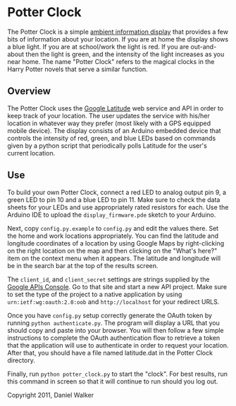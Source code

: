 Potter Clock
============

The Potter Clock is a simple
[ambient information display](http://en.wikipedia.org/wiki/Ambient_device)
that provides a few bits of information about your location.  If you are
at home the display shows a blue light.  If you are at school/work the light is
red.  If you are out-and-about then the light is green, and the intensity of
the light increases as you near home.  The name "Potter Clock" refers to the
magical clocks in the Harry Potter novels that serve a similar function.

Overview
--------

The Potter Clock uses the [Google Latitude](https://www.google.com/latitude/b/0)
web service and API in order to keep track of your location.  The user updates
the service with his/her location in whatever way they prefer (most likely with
a GPS equipped mobile device).  The display consists of an Arduino embedded
device that controls the intensity of red, green, and blue LEDs based on
commands given by a python script that periodically polls Latitude for the
user's current location.

Use
---

To build your own Potter Clock, connect a red LED to analog output pin 9,
a green LED to pin 10 and a blue LED to pin 11.  Make sure to check the
data sheets for your LEDs and use appropriately rated resistors for each.
Use the Arduino IDE to upload the `display_firmware.pde` sketch to your
Arduino.

Next, copy `config.py.example` to `config.py` and edit the values there.
Set the home and work locations appropriately.  You can find the latitude and
longitude coordinates of a location by using Google Maps by right-clicking on
the right location on the map and then clicking on the "What's here?" item on
the context menu when it appears.  The latitude and longitude will be in the
search bar at the top of the results screen.

The `client_id`, and `client_secret` settings are strings supplied by
the [Google APIs Console](https://code.google.com/apis/console/b/0/?pli=1#project:966405524).
Go to that site and start a new API project.  Make sure to set the type of the
project to a native application by using `urn:ietf:wg:oauth:2.0:oob` and
`http://localhost` for your redirect URLS.

Once you have `config.py` setup correctly generate the OAuth token by running
`python authenticate.py`.  The program will display a URL that you should copy
and paste into your browser.  You will then follow a few simple instructions to
complete the OAuth authentication flow to retrieve a token that the application
will use to authenticate in order to request your location.  After that, you
should have a file named latitude.dat in the Potter Clock directory.

Finally, run `python potter_clock.py` to start the "clock".  For best results,
run this command in screen so that it will continue to run should you log out.

Copyright 2011, Daniel Walker
